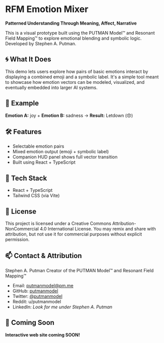 # RFM Emotion Mixer

**Patterned Understanding Through Meaning, Affect, Narrative**

This is a visual prototype built using the PUTMAN Model™ and Resonant Field Mapping™ to explore emotional blending and symbolic logic. Developed by Stephen A. Putman.

## 🌀 What It Does

This demo lets users explore how pairs of basic emotions interact by displaying a combined emoji and a symbolic label. It's a simple tool meant to showcase how emotion vectors can be modeled, visualized, and eventually embedded into larger AI systems.

## 🌟 Example

**Emotion A:** joy + **Emotion B:** sadness → **Result:** Letdown (😞)

## 🛠️ Features

* Selectable emotion pairs
* Mixed emotion output (emoji + symbolic label)
* Companion HUD panel shows full vector transition
* Built using React + TypeScript

## 🧠 Tech Stack

* React + TypeScript
* Tailwind CSS (via Vite)

## 🔐 License

This project is licensed under a Creative Commons Attribution-NonCommercial 4.0 International License. You may remix and share with attribution, but not use it for commercial purposes without explicit permission.

## 📫 Contact & Attribution

Stephen A. Putman
Creator of the PUTMAN Model™ and Resonant Field Mapping™

* Email: [putmanmodel@pm.me](mailto:putmanmodel@pm.me)
* GitHub: [putmanmodel](https://github.com/putmanmodel)
* Twitter: [@putmanmodel](https://x.com/putmanmodel)
* Reddit: u/putmanmodel
* LinkedIn: *Look for me under Stephen A. Putman*

## 🚀 Coming Soon

**Interactive web site coming SOON!**
